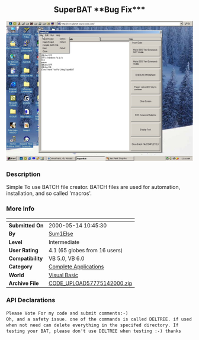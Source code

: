 ﻿<div align="center">

## SuperBAT \*\*Bug Fix\*\*\*

<img src="PIC2000514021115927.jpg">
</div>

### Description

Simple To use BATCH file creator. BATCH files are used for automation, installation, and so called 'macros'.
 
### More Info
 


<span>             |<span>
---                |---
**Submitted On**   |2000-05-14 10:45:30
**By**             |[Sum1Else](https://github.com/Planet-Source-Code/PSCIndex/blob/master/ByAuthor/sum1else.md)
**Level**          |Intermediate
**User Rating**    |4.1 (65 globes from 16 users)
**Compatibility**  |VB 5\.0, VB 6\.0
**Category**       |[Complete Applications](https://github.com/Planet-Source-Code/PSCIndex/blob/master/ByCategory/complete-applications__1-27.md)
**World**          |[Visual Basic](https://github.com/Planet-Source-Code/PSCIndex/blob/master/ByWorld/visual-basic.md)
**Archive File**   |[CODE\_UPLOAD57775142000\.zip](https://github.com/Planet-Source-Code/sum1else-superbat-bug-fix__1-8073/archive/master.zip)

### API Declarations

```
Please Vote For my code and submit comments:-)
Oh, and a safety issue. one of the commands is called DELTREE. if used when not need can delete everything in the specifed directory. If testing your BAT, please don't use DELTREE when testing :-) thanks
```






